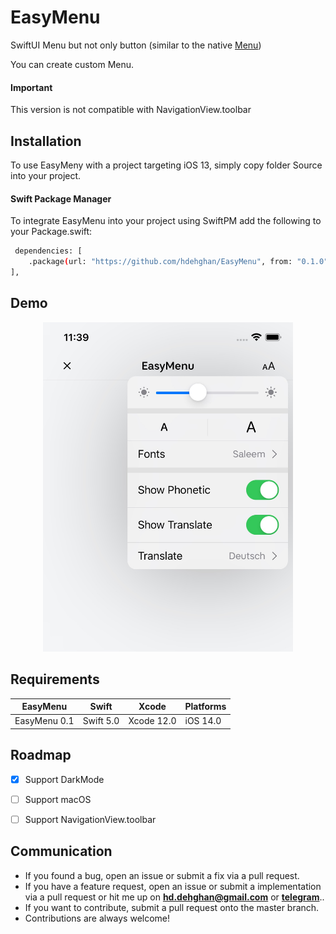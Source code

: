 
# EasyMenu

SwiftUI Menu but not only button (similar to the native [Menu](https://developer.apple.com/documentation/SwiftUI/Menu))

You can create custom Menu.
#### Important
This version is not compatible with NavigationView.toolbar
## Installation

To use EasyMeny with a project targeting iOS 13, simply copy folder Source into your project.

#### Swift Package Manager
To integrate EasyMenu into your project using SwiftPM add the following to your Package.swift:


```bash
 dependencies: [
    .package(url: "https://github.com/hdehghan/EasyMenu", from: "0.1.0"),
],
```
## Demo

<p align="center">
<img src="Demo/Screen.jpg" alt="image example" width="400">
</p>


## Requirements
| EasyMenu          | Swift           | Xcode           | Platforms |
|---------------|-----------------|-----------------|----------------|
| EasyMenu 0.1    | Swift 5.0       | Xcode 12.0      | iOS 14.0  |


## Roadmap
- [x] Support DarkMode
- [ ] Support macOS
- [ ] Support NavigationView.toolbar


## Communication
- If you found a bug, open an issue or submit a fix via a pull request.
- If you have a feature request, open an issue or submit a implementation via a pull request or hit me up on **hd.dehghan@gmail.com** or **[telegram](https://t.me/hsndq)**..
- If you want to contribute, submit a pull request onto the master branch.
- Contributions are always welcome!

